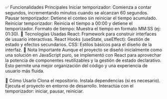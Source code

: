✅ Funcionalidades Principales
Iniciar temporizador: Comienza a contar segundos, incrementando minutos cuando se alcanzan 60 segundos.
Pausar temporizador: Detiene el conteo sin reiniciar el tiempo acumulado.
Reiniciar temporizador: Reinicia el tiempo a 00:00 y detiene el temporizador.
Formato de tiempo: Muestra el tiempo en formato MM:SS (ej: 01:30).
🧰 Tecnologías Usadas
React: Framework para construir interfaces de usuario interactivas.
React Hooks (useState, useEffect): Gestión de estado y efectos secundarios.
CSS: Estilos básicos para el diseño de la interfaz.
📌 Nota Importante
Aunque el proyecto se diseñó inicialmente como una solución en JavaScript puro, se implementó con React para aprovechar la potencia de componentes reutilizables y la gestión de estado declarativo. Esto permite una mejor organización del código y una experiencia de usuario más fluida.

🚀 Cómo Usarlo
Clona el repositorio.
Instala dependencias (si es necesario).
Ejecuta el proyecto en entorno de desarrollo.
Interactúa con el temporizador: iniciar, pausar, reiniciar.
